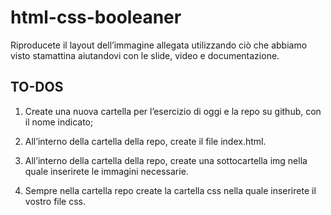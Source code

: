 # html-css-booleaner

Riproducete il layout dell’immagine allegata utilizzando ciò che abbiamo visto stamattina aiutandovi con le slide, video e documentazione.

## TO-DOS

1. Create una nuova cartella per l’esercizio di oggi e la repo su github, con il nome indicato;

2. All’interno della cartella della repo, create il file index.html.

3. All’interno della cartella della repo, create una sottocartella img nella quale inserirete le immagini necessarie.

4. Sempre nella cartella repo create la cartella css nella quale inserirete il vostro file css.
